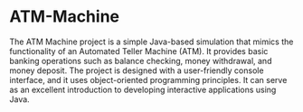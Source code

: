 # ATM-Machine
The ATM Machine project is a simple Java-based simulation that mimics the functionality of an Automated Teller Machine (ATM). It provides basic banking operations such as balance checking, money withdrawal, and money deposit. The project is designed with a user-friendly console interface, and it uses object-oriented programming principles. It can serve as an excellent introduction to developing interactive applications using Java.


